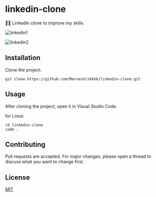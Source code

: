 # linkedin-clone
👩‍💻 LinkedIn clone to improve my skills

![linkedin1](https://user-images.githubusercontent.com/51165242/183219717-4c301fbb-3803-4a0f-b4a0-86bd770e1cfc.png)

![linkedin2](https://user-images.githubusercontent.com/51165242/183220310-1e603a04-138f-432a-8deb-c1232fc4bd32.png)

## Installation
Clone the project.
```
git clone https://github.com/Mervecelikkkk/linkedin-clone.git
```
## Usage
After cloning the project, open it in Visual Studio Code.

for Linux:

```
cd linkedin-clone
code .
```
## Contributing
Pull requests are accepted. For major changes, please open a thread to discuss what you want to change first.
## License
[MIT](https://github.com/Mervecelikkkk/linkedin-clone/blob/main/LICENSE)

